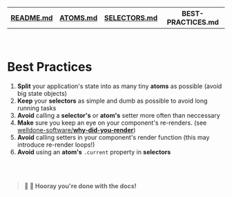 <table>
<tr>
<th><a href="./README.md">README.md</a></th>
<th><a href="./ATOMS.md">ATOMS.md</a></th>
<th><a href="./SELECTORS.md">SELECTORS.md</a></th>
<th>BEST-PRACTICES.md</th>
</tr>
</table>

<br />

# Best Practices

1. **Split** your application's state into as many tiny **atoms** as possible (avoid big state objects)
2. **Keep** your **selectors** as simple and dumb as possible to avoid long running tasks
3. **Avoid** calling a **selector's** or **atom's** setter more often than neccessary
4. **Make** sure you keep an eye on your component's re-renders. (see [welldone-software/**why-did-you-render**](https://github.com/welldone-software/why-did-you-render))
5. **Avoid** calling setters in your component's render function (this may introduce re-render loops!)
6. **Avoid** using an **atom's** `.current` property in **selectors**

<br />
<br />

> **🎉 🥳 Hooray you're done with the docs!**
